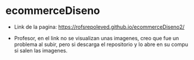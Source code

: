 # ecommerceDiseno

* Link de la pagina: https://rofsrepoleved.github.io/ecommerceDiseno2/

* Profesor, en el link no se visualizan unas imagenes, creo que fue un problema al subir, pero si descarga el repositorio y lo abre en su compu si salen las imagenes. 
